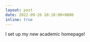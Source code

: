 ```yaml
---
layout: post
date: 2022-09-26 10:18:00+0800
inline: true
---
```


I set up my new academic homepage!
